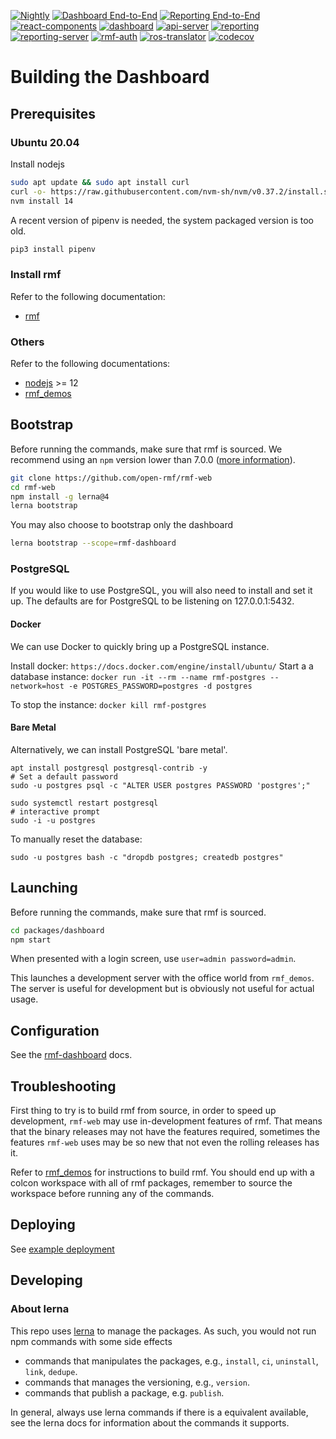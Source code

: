 [![Nightly](https://github.com/open-rmf/rmf-web/actions/workflows/nightly.yml/badge.svg)](https://github.com/open-rmf/rmf-web/actions/workflows/nightly.yml) [![Dashboard End-to-End](https://github.com/open-rmf/rmf-web/actions/workflows/dashboard-e2e.yml/badge.svg)](https://github.com/open-rmf/rmf-web/actions/workflows/dashboard-e2e.yml) [![Reporting End-to-End](https://github.com/open-rmf/rmf-web/actions/workflows/reporting-e2e.yml/badge.svg)](https://github.com/open-rmf/rmf-web/actions/workflows/reporting-e2e.yml) [![react-components](https://github.com/open-rmf/rmf-web/workflows/react-components/badge.svg)](https://github.com/open-rmf/rmf-web/actions?query=workflow%3Areact-components+branch%3Amain) [![dashboard](https://github.com/open-rmf/rmf-web/workflows/dashboard/badge.svg)](https://github.com/open-rmf/rmf-web/actions?query=workflow%3Adashboard+branch%3Amain) [![api-server](https://github.com/open-rmf/rmf-web/workflows/api-server/badge.svg)](https://github.com/open-rmf/rmf-web/actions?query=workflow%3Aapi-server+branch%3Amain) [![reporting](https://github.com/open-rmf/rmf-web/actions/workflows/reporting.yml/badge.svg)](https://github.com/open-rmf/rmf-web/actions/workflows/reporting.yml) [![reporting-server](https://github.com/open-rmf/rmf-web/actions/workflows/reporting-server.yml/badge.svg)](https://github.com/open-rmf/rmf-web/actions/workflows/reporting-server.yml) [![rmf-auth](https://github.com/open-rmf/rmf-web/actions/workflows/rmf-auth.yml/badge.svg)](https://github.com/open-rmf/rmf-web/actions/workflows/rmf-auth.yml) [![ros-translator](https://github.com/open-rmf/rmf-web/actions/workflows/ros-translator.yml/badge.svg)](https://github.com/open-rmf/rmf-web/actions/workflows/ros-translator.yml) [![codecov](https://codecov.io/gh/open-rmf/rmf-web/branch/main/graph/badge.svg)](https://codecov.io/gh/open-rmf/rmf-web)

# Building the Dashboard

## Prerequisites

### Ubuntu 20.04

Install nodejs
```bash
sudo apt update && sudo apt install curl
curl -o- https://raw.githubusercontent.com/nvm-sh/nvm/v0.37.2/install.sh | bash
nvm install 14
```

A recent version of pipenv is needed, the system packaged version is too old.
```bash
pip3 install pipenv
```

### Install rmf

Refer to the following documentation:

* [rmf](https://github.com/open-rmf/rmf)

### Others

Refer to the following documentations:

* [nodejs](https://nodejs.org/en/download/package-manager/) >= 12
* [rmf_demos](https://github.com/open-rmf/rmf_demos)

## Bootstrap

Before running the commands, make sure that rmf is sourced. We recommend using an `npm` version lower than 7.0.0 ([more information](https://github.com/open-rmf/rmf-web/issues/232)).
```bash
git clone https://github.com/open-rmf/rmf-web
cd rmf-web
npm install -g lerna@4
lerna bootstrap
```

You may also choose to bootstrap only the dashboard
```bash
lerna bootstrap --scope=rmf-dashboard
```

### PostgreSQL
If you would like to use PostgreSQL, you will also need to install and set it up. The defaults are for PostgreSQL to be listening on 127.0.0.1:5432.

#### Docker
We can use Docker to quickly bring up a PostgreSQL instance.

Install docker: `https://docs.docker.com/engine/install/ubuntu/`
Start a a database instance: `docker run -it --rm --name rmf-postgres --network=host -e POSTGRES_PASSWORD=postgres -d postgres`

To stop the instance: `docker kill rmf-postgres`


#### Bare Metal
Alternatively, we can install PostgreSQL 'bare metal'.
```
apt install postgresql postgresql-contrib -y
# Set a default password
sudo -u postgres psql -c "ALTER USER postgres PASSWORD 'postgres';"

sudo systemctl restart postgresql
# interactive prompt
sudo -i -u postgres
```
To manually reset the database:
```
sudo -u postgres bash -c "dropdb postgres; createdb postgres"
```

## Launching

Before running the commands, make sure that rmf is sourced.
```bash
cd packages/dashboard
npm start
```
When presented with a login screen, use `user=admin password=admin`.

This launches a development server with the office world from `rmf_demos`. The server is useful for development but is obviously not useful for actual usage.

## Configuration

See the [rmf-dashboard](packages/dashboard/README.md#configuration) docs.

## Troubleshooting
First thing to try is to build rmf from source, in order to speed up development, `rmf-web` may use in-development features of rmf. That means that the binary releases may not have the features required, sometimes the features `rmf-web` uses may be so new that not even the rolling releases has it.

Refer to [rmf_demos](https://github.com/open-rmf/rmf_demos) for instructions to build rmf. You should end up with a colcon workspace with all of rmf packages, remember to source the workspace before running any of the commands.

## Deploying

See [example deployment](example-deployment/README.md)

## Developing

### About lerna

This repo uses [lerna](https://github.com/lerna/lerna) to manage the packages. As such, you would not run npm commands with some side effects

  * commands that manipulates the packages, e.g., `install`, `ci`, `uninstall`, `link`, `dedupe`.
  * commands that manages the versioning, e.g., `version`.
  * commands that publish a package, e.g. `publish`.

In general, always use lerna commands if there is a equivalent available, see the lerna docs for information about the commands it supports.
